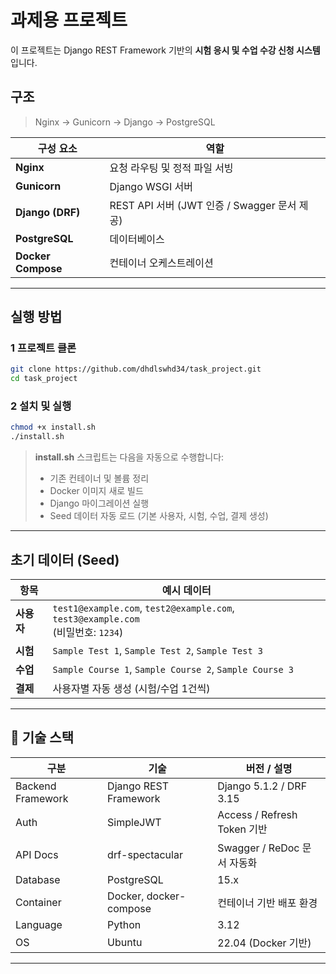 # 과제용 프로젝트

이 프로젝트는 Django REST Framework 기반의 **시험 응시 및 수업 수강 신청 시스템** 입니다.


## 구조
  
> Nginx → Gunicorn → Django → PostgreSQL

| 구성 요소 | 역할 |
|------------|------|
| **Nginx** | 요청 라우팅 및 정적 파일 서빙 |
| **Gunicorn** | Django WSGI 서버 |
| **Django (DRF)** | REST API 서버 (JWT 인증 / Swagger 문서 제공) |
| **PostgreSQL** | 데이터베이스 |
| **Docker Compose** | 컨테이너 오케스트레이션 |

---

## 실행 방법

### 1 프로젝트 클론

```bash
git clone https://github.com/dhdlswhd34/task_project.git
cd task_project
```

### 2 설치 및 실행

```bash
chmod +x install.sh
./install.sh
```

> **install.sh** 스크립트는 다음을 자동으로 수행합니다:
> - 기존 컨테이너 및 볼륨 정리  
> - Docker 이미지 새로 빌드  
> - Django 마이그레이션 실행  
> - Seed 데이터 자동 로드 (기본 사용자, 시험, 수업, 결제 생성)

---

## 초기 데이터 (Seed)

| 항목 | 예시 데이터 |
|------|--------------|
| **사용자** | `test1@example.com`, `test2@example.com`, `test3@example.com` <br> (비밀번호: `1234`) |
| **시험** | `Sample Test 1`, `Sample Test 2`, `Sample Test 3` |
| **수업** | `Sample Course 1`, `Sample Course 2`, `Sample Course 3` |
| **결제** | 사용자별 자동 생성 (시험/수업 1건씩) |

---


## 🧰 기술 스택

| 구분 | 기술 | 버전 / 설명 |
|------|------|--------------|
| Backend Framework | Django REST Framework | Django 5.1.2 / DRF 3.15 |
| Auth | SimpleJWT | Access / Refresh Token 기반 |
| API Docs | drf-spectacular | Swagger / ReDoc 문서 자동화 |
| Database | PostgreSQL | 15.x |
| Container | Docker, docker-compose | 컨테이너 기반 배포 환경 |
| Language | Python | 3.12 |
| OS | Ubuntu | 22.04 (Docker 기반) |

---
